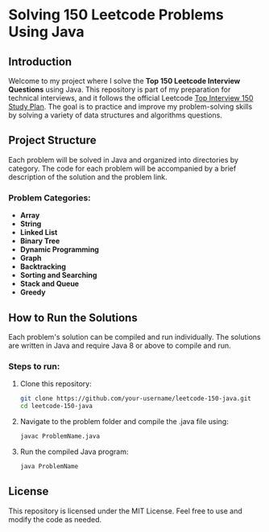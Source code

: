 # Solving 150 Leetcode Problems Using Java

## Introduction

Welcome to my project where I solve the **Top 150 Leetcode Interview Questions** using Java. This repository is part of my preparation for technical interviews, and it follows the official Leetcode [Top Interview 150 Study Plan](https://leetcode.com/studyplan/top-interview-150/). The goal is to practice and improve my problem-solving skills by solving a variety of data structures and algorithms questions.

## Project Structure

Each problem will be solved in Java and organized into directories by category. The code for each problem will be accompanied by a brief description of the solution and the problem link.

### Problem Categories:
- **Array**
- **String**
- **Linked List**
- **Binary Tree**
- **Dynamic Programming**
- **Graph**
- **Backtracking**
- **Sorting and Searching**
- **Stack and Queue**
- **Greedy**

## How to Run the Solutions

Each problem's solution can be compiled and run individually. The solutions are written in Java and require Java 8 or above to compile and run.

### Steps to run:
1. Clone this repository:
   ```bash
   git clone https://github.com/your-username/leetcode-150-java.git
   cd leetcode-150-java
2. Navigate to the problem folder and compile the .java file using:
   ```bash
   javac ProblemName.java
4. Run the compiled Java program:
   ```bash
   java ProblemName

## License
This repository is licensed under the MIT License. Feel free to use and modify the code as needed.
